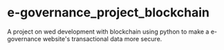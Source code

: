 # e-governance_project_blockchain
A project on wed development with blockchain using python to make a e-governance website's transactional data more secure.

